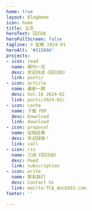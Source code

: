 ```yaml
---
home: true
layout: BlogHome
icon: home
title: 主页
heroText: 回归线
heroFullScreen: false
tagline: © 阷軼 2024·01
heroAlt: '#31509d'
projects:
- icon: read
  name: 期刊一览
  desc: 欢迎阅读《回归线》
  link: posts/
- icon: article
  name: 最新一期
  desc: Vol.19 2024-02
  link: posts/2024-02/
- icon: cache
  name: 下载 PDF
  desc: Download
  link: download
- icon: proposal
  name: 征稿启事
  desc: 欢迎投稿！
  link: call
- icon: rss
  name: 订阅《回归线》
  desc: Feed
  link: subscription
- icon: write
  name: 联系我们
  desc: Contact Us
  link: mailto:TCA_doc@163.com
footer: ''

---
```


